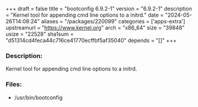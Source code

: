+++
draft = false
title = "bootconfig 6.9.2-1"
version = "6.9.2-1"
description = "Kernel tool for appending cmd line options to a initrd."
date = "2024-05-26T14:08:24"
aliases = "/packages/220099"
categories = ['apps-extra']
upstreamurl = "https://www.kernel.org"
arch = "x86_64"
size = "39848"
usize = "22528"
sha1sum = "d51314cd4feca44c716ce41770ecffbf5af35040"
depends = "[]"
+++
### Description: 
Kernel tool for appending cmd line options to a initrd.

### Files: 
* /usr/bin/bootconfig
